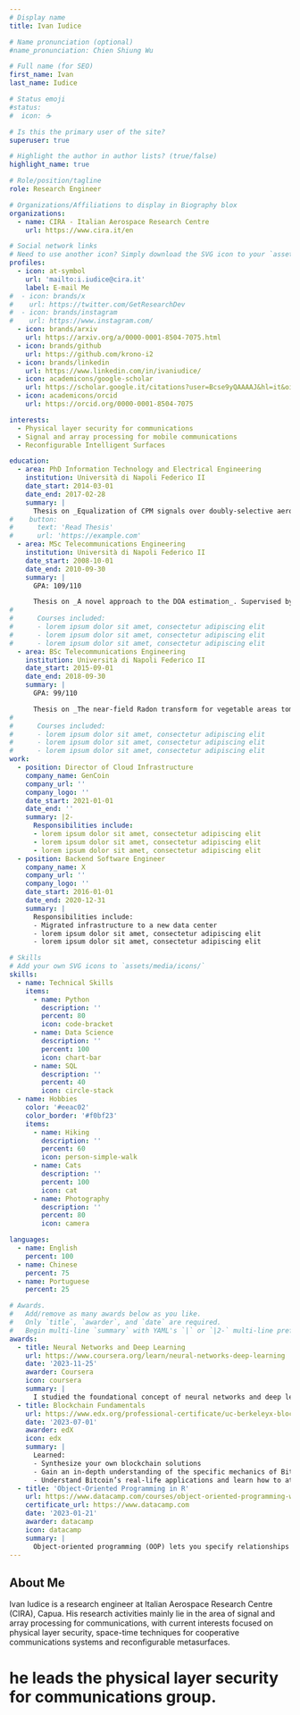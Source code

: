 ```yaml
---
# Display name
title: Ivan Iudice

# Name pronunciation (optional)
#name_pronunciation: Chien Shiung Wu

# Full name (for SEO)
first_name: Ivan
last_name: Iudice

# Status emoji
#status:
#  icon: ☕️

# Is this the primary user of the site?
superuser: true

# Highlight the author in author lists? (true/false)
highlight_name: true

# Role/position/tagline
role: Research Engineer

# Organizations/Affiliations to display in Biography blox
organizations:
  - name: CIRA - Italian Aerospace Research Centre
    url: https://www.cira.it/en

# Social network links
# Need to use another icon? Simply download the SVG icon to your `assets/media/icons/` folder.
profiles:
  - icon: at-symbol
    url: 'mailto:i.iudice@cira.it'
    label: E-mail Me
#  - icon: brands/x
#    url: https://twitter.com/GetResearchDev
#  - icon: brands/instagram
#    url: https://www.instagram.com/
  - icon: brands/arxiv
    url: https://arxiv.org/a/0000-0001-8504-7075.html
  - icon: brands/github
    url: https://github.com/krono-i2
  - icon: brands/linkedin
    url: https://www.linkedin.com/in/ivaniudice/
  - icon: academicons/google-scholar
    url: https://scholar.google.it/citations?user=Bcse9yQAAAAJ&hl=it&oi=ao
  - icon: academicons/orcid
    url: https://orcid.org/0000-0001-8504-7075

interests:
  - Physical layer security for communications
  - Signal and array processing for mobile communications
  - Reconfigurable Intelligent Surfaces

education:
  - area: PhD Information Technology and Electrical Engineering
    institution: Università di Napoli Federico II
    date_start: 2014-03-01
    date_end: 2017-02-28
    summary: |
      Thesis on _Equalization of CPM signals over doubly-selective aeronautical channels_. Supervised by [Prof. Giacinto Gelli](https://www.docenti.unina.it/#!/professor/47494143494e544f47454c4c49474c4c474e5436344c3239463833394e/riferimenti). Presented papers at 2 IEEE conferences with the contributions being published in 2 IEEE journals.
#    button:
#      text: 'Read Thesis'
#      url: 'https://example.com'
  - area: MSc Telecommunications Engineering
    institution: Università di Napoli Federico II
    date_start: 2008-10-01
    date_end: 2010-09-30
    summary: |
      GPA: 109/110

      Thesis on _A novel approach to the DOA estimation_. Supervised by [Prof. Amedeo Capozzoli](https://www.docenti.unina.it/#!/professor/414d4544454f4341504f5a5a4f4c4943505a4d444136394530364638333943/riferimenti), [Prof. Claudio Curcio](https://www.docenti.unina.it/#!/professor/434c415544494f43555243494f435243434c4437375430314638333953/riferimenti), Dr. Giovanni Iadarola, [Prof. Angelo Liseno](https://www.docenti.unina.it/#!/professor/414e47454c4f4c4953454e4f4c534e4e474c37345232334237313556/riferimenti).
#
#      Courses included:
#      - lorem ipsum dolor sit amet, consectetur adipiscing elit
#      - lorem ipsum dolor sit amet, consectetur adipiscing elit
#      - lorem ipsum dolor sit amet, consectetur adipiscing elit
  - area: BSc Telecommunications Engineering
    institution: Università di Napoli Federico II
    date_start: 2015-09-01
    date_end: 2018-09-30
    summary: |
      GPA: 99/110

      Thesis on _The near-field Radon transform for vegetable areas tomography_. Supervised by [Prof. Amedeo Capozzoli](https://www.docenti.unina.it/#!/professor/414d4544454f4341504f5a5a4f4c4943505a4d444136394530364638333943/riferimenti), [Prof. Claudio Curcio](https://www.docenti.unina.it/#!/professor/434c415544494f43555243494f435243434c4437375430314638333953/riferimenti), [Prof. Angelo Liseno](https://www.docenti.unina.it/#!/professor/414e47454c4f4c4953454e4f4c534e4e474c37345232334237313556/riferimenti).
#      
#      Courses included:
#      - lorem ipsum dolor sit amet, consectetur adipiscing elit
#      - lorem ipsum dolor sit amet, consectetur adipiscing elit
#      - lorem ipsum dolor sit amet, consectetur adipiscing elit
work:
  - position: Director of Cloud Infrastructure
    company_name: GenCoin
    company_url: ''
    company_logo: ''
    date_start: 2021-01-01
    date_end: ''
    summary: |2-
      Responsibilities include:
      - lorem ipsum dolor sit amet, consectetur adipiscing elit
      - lorem ipsum dolor sit amet, consectetur adipiscing elit
      - lorem ipsum dolor sit amet, consectetur adipiscing elit
  - position: Backend Software Engineer
    company_name: X
    company_url: ''
    company_logo: ''
    date_start: 2016-01-01
    date_end: 2020-12-31
    summary: |
      Responsibilities include:
      - Migrated infrastructure to a new data center
      - lorem ipsum dolor sit amet, consectetur adipiscing elit
      - lorem ipsum dolor sit amet, consectetur adipiscing elit

# Skills
# Add your own SVG icons to `assets/media/icons/`
skills:
  - name: Technical Skills
    items:
      - name: Python
        description: ''
        percent: 80
        icon: code-bracket
      - name: Data Science
        description: ''
        percent: 100
        icon: chart-bar
      - name: SQL
        description: ''
        percent: 40
        icon: circle-stack
  - name: Hobbies
    color: '#eeac02'
    color_border: '#f0bf23'
    items:
      - name: Hiking
        description: ''
        percent: 60
        icon: person-simple-walk
      - name: Cats
        description: ''
        percent: 100
        icon: cat
      - name: Photography
        description: ''
        percent: 80
        icon: camera

languages:
  - name: English
    percent: 100
  - name: Chinese
    percent: 75
  - name: Portuguese
    percent: 25

# Awards.
#   Add/remove as many awards below as you like.
#   Only `title`, `awarder`, and `date` are required.
#   Begin multi-line `summary` with YAML's `|` or `|2-` multi-line prefix and indent 2 spaces below.
awards:
  - title: Neural Networks and Deep Learning
    url: https://www.coursera.org/learn/neural-networks-deep-learning
    date: '2023-11-25'
    awarder: Coursera
    icon: coursera
    summary: |
      I studied the foundational concept of neural networks and deep learning. By the end, I was familiar with the significant technological trends driving the rise of deep learning; build, train, and apply fully connected deep neural networks; implement efficient (vectorized) neural networks; identify key parameters in a neural network’s architecture; and apply deep learning to your own applications.
  - title: Blockchain Fundamentals
    url: https://www.edx.org/professional-certificate/uc-berkeleyx-blockchain-fundamentals
    date: '2023-07-01'
    awarder: edX
    icon: edx
    summary: |
      Learned:
      - Synthesize your own blockchain solutions
      - Gain an in-depth understanding of the specific mechanics of Bitcoin
      - Understand Bitcoin’s real-life applications and learn how to attack and destroy Bitcoin, Ethereum, smart contracts and Dapps, and alternatives to Bitcoin’s Proof-of-Work consensus algorithm
  - title: 'Object-Oriented Programming in R'
    url: https://www.datacamp.com/courses/object-oriented-programming-with-s3-and-r6-in-r
    certificate_url: https://www.datacamp.com
    date: '2023-01-21'
    awarder: datacamp
    icon: datacamp
    summary: |
      Object-oriented programming (OOP) lets you specify relationships between functions and the objects that they can act on, helping you manage complexity in your code. This is an intermediate level course, providing an introduction to OOP, using the S3 and R6 systems. S3 is a great day-to-day R programming tool that simplifies some of the functions that you write. R6 is especially useful for industry-specific analyses, working with web APIs, and building GUIs.
---
```


## About Me

Ivan Iudice is a research engineer at Italian Aerospace Research Centre (CIRA), Capua. His research activities mainly lie in the area of signal and array processing for communications, with current interests focused on physical layer security, space-time techniques for cooperative communications systems and reconfigurable metasurfaces.
# he leads  the physical layer security for communications group.